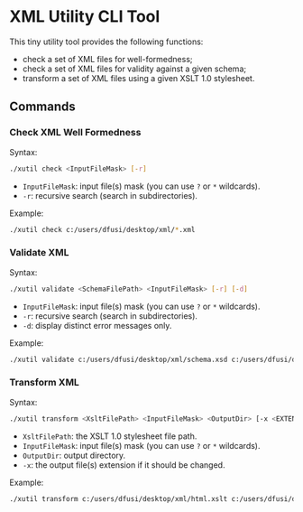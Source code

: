 # XML Utility CLI Tool

This tiny utility tool provides the following functions:

- check a set of XML files for well-formedness;
- check a set of XML files for validity against a given schema;
- transform a set of XML files using a given XSLT 1.0 stylesheet.

## Commands

### Check XML Well Formedness

Syntax:

```bash
./xutil check <InputFileMask> [-r]
```

- `InputFileMask`: input file(s) mask (you can use `?` or `*` wildcards).
- `-r`: recursive search (search in subdirectories).

Example:

```bash
./xutil check c:/users/dfusi/desktop/xml/*.xml
```

### Validate XML

Syntax:

```bash
./xutil validate <SchemaFilePath> <InputFileMask> [-r] [-d]
```

- `InputFileMask`: input file(s) mask (you can use `?` or `*` wildcards).
- `-r`: recursive search (search in subdirectories).
- `-d`: display distinct error messages only.

Example:

```bash
./xutil validate c:/users/dfusi/desktop/xml/schema.xsd c:/users/dfusi/desktop/xml/*.xml
```

### Transform XML

Syntax:

```bash
./xutil transform <XsltFilePath> <InputFileMask> <OutputDir> [-x <EXTENSION>]
```

- `XsltFilePath`: the XSLT 1.0 stylesheet file path.
- `InputFileMask`: input file(s) mask (you can use `?` or `*` wildcards).
- `OutputDir`: output directory.
- `-x`: the output file(s) extension if it should be changed.

Example:

```bash
./xutil transform c:/users/dfusi/desktop/xml/html.xslt c:/users/dfusi/desktop/xml/*.xml c:/users/dfusi/desktop/xml/html -x .html
```
